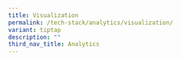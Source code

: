 ```yaml
---
title: Visualization
permalink: /tech-stack/analytics/visualization/
variant: tiptap
description: ""
third_nav_title: Analytics
---
```

